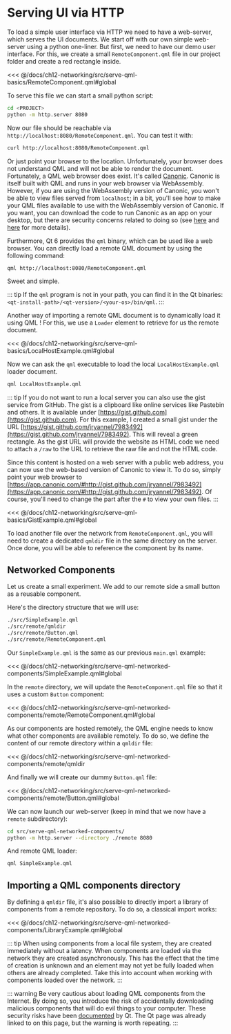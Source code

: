# Serving UI via HTTP

To load a simple user interface via HTTP we need to have a web-server, which serves the UI documents. We start off with our own simple web-server using a python one-liner. But first, we need to have our demo user interface. For this, we create a small `RemoteComponent.qml` file in our project folder and create a red rectangle inside.

<<< @/docs/ch12-networking/src/serve-qml-basics/RemoteComponent.qml#global

To serve this file we can start a small python script:

```sh
cd <PROJECT>
python -m http.server 8080
```

Now our file should be reachable via `http://localhost:8080/RemoteComponent.qml`. You can test it with:

```sh
curl http://localhost:8080/RemoteComponent.qml
```

Or just point your browser to the location. Unfortunately, your browser does not understand QML and will not be able to render the document. Fortunately, a QML web browser does exist. It's called [Canonic](https://www.canonic.com). Canonic is itself built with QML and runs in your web browser via WebAssembly. However, if you are using the WebAssembly version of Canonic, you won't be able to view files served from `localhost`; in a bit, you'll see how to make your QML files available to use with the WebAssembly version of Canonic. If you want, you can download the code to run Canonic as an app on your desktop, but there are security concerns related to doing so (see [here](https://docs.page/canonic/canonic) and [here](https://doc.qt.io/qt-6/qtqml-documents-networktransparency.html#implications-for-application-security) for more details).

Furthermore, Qt 6 provides the `qml` binary, which can be used like a web browser. You can directly load a remote QML document by using the following command:

```sh
qml http://localhost:8080/RemoteComponent.qml
```

Sweet and simple.

::: tip
If the `qml` program is not in your path, you can find it in the Qt binaries: `<qt-install-path>/<qt-version>/<your-os>/bin/qml`.
:::

Another way of importing a remote QML document is to dynamically load it using QML ! For this, we use a `Loader` element to retrieve for us the remote document.

<<< @/docs/ch12-networking/src/serve-qml-basics/LocalHostExample.qml#global

Now we can ask the `qml` executable to load the local `LocalHostExample.qml` loader document.

```sh
qml LocalHostExample.qml
```

::: tip
If you do not want to run a local server you can also use the gist service from GitHub. The gist is a clipboard like online services like Pastebin and others. It is available under [https://gist.github.com](https://gist.github.com). For this example, I created a small gist under the URL [https://gist.github.com/jryannel/7983492](https://gist.github.com/jryannel/7983492). This will reveal a green rectangle. As the gist URL will provide the website as HTML code we need to attach a `/raw` to the URL to retrieve the raw file and not the HTML code.

Since this content is hosted on a web server with a public web address, you can now use the web-based version of Canonic to view it. To do so, simply point your web browser to [https://app.canonic.com/#http://gist.github.com/jryannel/7983492](https://app.canonic.com/#http://gist.github.com/jryannel/7983492). Of course, you'll need to change the part after the `#` to view your own files.
:::

<<< @/docs/ch12-networking/src/serve-qml-basics/GistExample.qml#global

To load another file over the network from `RemoteComponent.qml`, you will need to create a dedicated `qmldir` file in the same directory on the server. Once done, you will be able to reference the component by its name. 

## Networked Components

Let us create a small experiment. We add to our remote side a small button as a reusable component. 

Here's the directory structure that we will use:

```sh
./src/SimpleExample.qml
./src/remote/qmldir
./src/remote/Button.qml
./src/remote/RemoteComponent.qml
```

Our `SimpleExample.qml` is the same as our previous `main.qml` example:

<<< @/docs/ch12-networking/src/serve-qml-networked-components/SimpleExample.qml#global

In the `remote` directory, we will update the `RemoteComponent.qml` file so that it uses a custom `Button` component:

<<< @/docs/ch12-networking/src/serve-qml-networked-components/remote/RemoteComponent.qml#global

As our components are hosted remotely, the QML engine needs to know what other components are available remotely. To do so, we define the content of our remote directory within a `qmldir` file:

<<< @/docs/ch12-networking/src/serve-qml-networked-components/remote/qmldir

And finally we will create our dummy `Button.qml` file:

<<< @/docs/ch12-networking/src/serve-qml-networked-components/remote/Button.qml#global

We can now launch our web-server (keep in mind that we now have a `remote` subdirectory):

```sh
cd src/serve-qml-networked-components/
python -m http.server --directory ./remote 8080
```

And remote QML loader:

```sh
qml SimpleExample.qml
```

## Importing a QML components directory

By defining a `qmldir` file, it's also possible to directly import a library of components from a remote repository. To do so, a classical import works:

<<< @/docs/ch12-networking/src/serve-qml-networked-components/LibraryExample.qml#global

::: tip
When using components from a local file system, they are created immediately without a latency. When components are loaded via the network they are created asynchronously. This has the effect that the time of creation is unknown and an element may not yet be fully loaded when others are already completed. Take this into account when working with components loaded over the network.
:::

::: warning
Be very cautious about loading QML components from the Internet. By doing so, you introduce the risk of accidentally downloading malicious components that will do evil things to your computer. These security risks have been [documented](https://doc.qt.io/qt-6/qtqml-documents-networktransparency.html#implications-for-application-security) by Qt. The Qt page was already linked to on this page, but the warning is worth repeating.
:::
